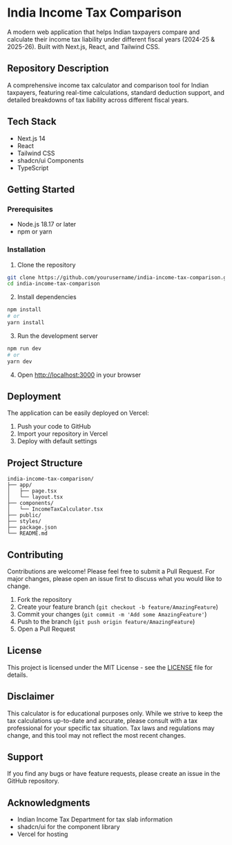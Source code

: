 # India Income Tax Comparison

A modern web application that helps Indian taxpayers compare and calculate their income tax liability under different fiscal years (2024-25 & 2025-26). Built with Next.js, React, and Tailwind CSS.

## Repository Description

A comprehensive income tax calculator and comparison tool for Indian taxpayers, featuring real-time calculations, standard deduction support, and detailed breakdowns of tax liability across different fiscal years.

## Tech Stack

- Next.js 14
- React
- Tailwind CSS
- shadcn/ui Components
- TypeScript

## Getting Started

### Prerequisites

- Node.js 18.17 or later
- npm or yarn

### Installation

1. Clone the repository

```bash
git clone https://github.com/yourusername/india-income-tax-comparison.git
cd india-income-tax-comparison
```

2. Install dependencies

```bash
npm install
# or
yarn install
```

3. Run the development server

```bash
npm run dev
# or
yarn dev
```

4. Open [http://localhost:3000](http://localhost:3000) in your browser

## Deployment

The application can be easily deployed on Vercel:

1. Push your code to GitHub
2. Import your repository in Vercel
3. Deploy with default settings

## Project Structure

```
india-income-tax-comparison/
├── app/
│   ├── page.tsx
│   └── layout.tsx
├── components/
│   └── IncomeTaxCalculator.tsx
├── public/
├── styles/
├── package.json
└── README.md
```

## Contributing

Contributions are welcome! Please feel free to submit a Pull Request. For major changes, please open an issue first to discuss what you would like to change.

1. Fork the repository
2. Create your feature branch (`git checkout -b feature/AmazingFeature`)
3. Commit your changes (`git commit -m 'Add some AmazingFeature'`)
4. Push to the branch (`git push origin feature/AmazingFeature`)
5. Open a Pull Request

## License

This project is licensed under the MIT License - see the [LICENSE](LICENSE) file for details.

## Disclaimer

This calculator is for educational purposes only. While we strive to keep the tax calculations up-to-date and accurate, please consult with a tax professional for your specific tax situation. Tax laws and regulations may change, and this tool may not reflect the most recent changes.

## Support

If you find any bugs or have feature requests, please create an issue in the GitHub repository.

## Acknowledgments

- Indian Income Tax Department for tax slab information
- shadcn/ui for the component library
- Vercel for hosting
